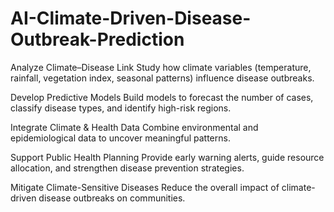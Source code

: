# AI-Climate-Driven-Disease-Outbreak-Prediction
Analyze Climate–Disease Link
Study how climate variables (temperature, rainfall, vegetation index, seasonal patterns) influence disease outbreaks.

Develop Predictive Models
Build models to forecast the number of cases, classify disease types, and identify high-risk regions.

Integrate Climate & Health Data
Combine environmental and epidemiological data to uncover meaningful patterns.

Support Public Health Planning
Provide early warning alerts, guide resource allocation, and strengthen disease prevention strategies.

Mitigate Climate-Sensitive Diseases
Reduce the overall impact of climate-driven disease outbreaks on communities.
